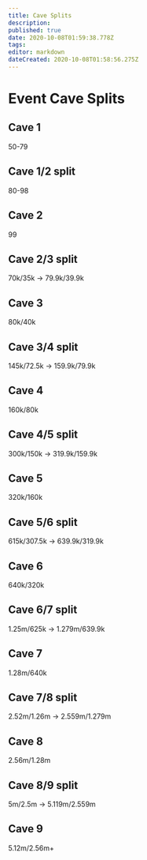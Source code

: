 ```yaml
---
title: Cave Splits
description: 
published: true
date: 2020-10-08T01:59:38.778Z
tags: 
editor: markdown
dateCreated: 2020-10-08T01:58:56.275Z
---
```


# Event Cave Splits
## Cave 1
50-79
## Cave 1/2 split
80-98
## Cave 2 
99
## Cave 2/3 split 
70k/35k -> 79.9k/39.9k
## Cave 3 
80k/40k
## Cave 3/4 split
145k/72.5k -> 159.9k/79.9k
## Cave 4
160k/80k
## Cave 4/5 split
300k/150k -> 319.9k/159.9k
## Cave 5
320k/160k
## Cave 5/6 split
615k/307.5k -> 639.9k/319.9k
## Cave 6
640k/320k
## Cave 6/7 split
1.25m/625k -> 1.279m/639.9k
## Cave 7
1.28m/640k
## Cave 7/8 split
2.52m/1.26m -> 2.559m/1.279m
## Cave 8
2.56m/1.28m
## Cave 8/9 split
5m/2.5m -> 5.119m/2.559m
## Cave 9
5.12m/2.56m+